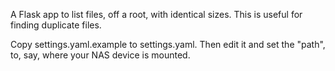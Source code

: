 A Flask app to list files, off a root, with identical sizes. This is useful for finding duplicate files.

Copy settings.yaml.example to settings.yaml. Then edit it and set the "path", to, say, where your NAS device is mounted.
